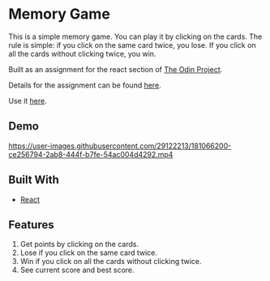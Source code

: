 # Memory Game
This is a simple memory game. You can play it by clicking on the cards. The rule is simple: if you click on the same card twice, you lose. If you click on all the cards without clicking twice, you win.

Built as an assignment for the react section of [The Odin Project](https://github.com/TheOdinProject).

Details for the assignment can be found [here](https://www.theodinproject.com/lessons/node-path-javascript-memory-card).

Use it [here](https://hattima-tim.github.io/memory_game/).

## Demo

https://user-images.githubusercontent.com/29122213/181066200-ce256794-2ab8-444f-b7fe-54ac004d4292.mp4

## Built With
- [React](https://reactjs.org/)

## Features
1. Get points by clicking on the cards.
2. Lose if you click on the same card twice.
3. Win if you click on all the cards without clicking twice.
4. See current score and best score.
